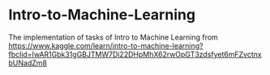 # Intro-to-Machine-Learning
The implementation of tasks of Intro to Machine Learning from https://www.kaggle.com/learn/intro-to-machine-learning?fbclid=IwAR1Gbk31gGBJTMW7Di22DHpMhX62rwOpGT3zdsfyet6mFZvctnxbUNadZm8
